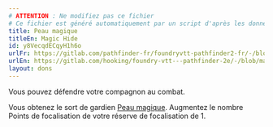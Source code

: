 ```yaml
---
# ATTENTION : Ne modifiez pas ce fichier
# Ce fichier est généré automatiquement par un script d'après les données du module Foundry VTT officiel et de sa traduction
title: Peau magique
titleEn: Magic Hide
id: y8VecqdECqyH1h6o
urlFr: https://gitlab.com/pathfinder-fr/foundryvtt-pathfinder2-fr/-/blob/master/data/feats/y8VecqdECqyH1h6o.htm
urlEn: https://gitlab.com/hooking/foundry-vtt---pathfinder-2e/-/blob/master/packs/data/feats.db/magic-hide.json
layout: dons
---
```

Vous pouvez défendre votre compagnon au combat.

Vous obtenez le sort de gardien [Peau magique](../sorts/peau-magique.md). Augmentez le nombre Points de focalisation de votre réserve de focalisation de 1.
